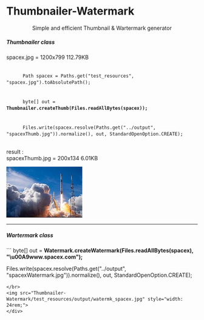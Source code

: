 # Thumbnailer-Watermark
<div>
  <p style="text-align: center">Simple and efficient Thumbnail & Wartermark generator </p>

  <div>
    <h5>Thumbnailer class</h5>
    <p>spacex.jpg = 1200x799 112.79KB </p>
    <code> 
      Path spacex = Paths.get("test_resources", "spacex.jpg").toAbsolutePath();
    </code></br>
    <code>
      byte[] out = <b>Thumbnailer.createThumb(Files.readAllBytes(spacex)); </b>
    </code></br>
    <code>
      Files.write(spacex.resolve(Paths.get("../output", "spacexThumb.jpg")).normalize(), out, StandardOpenOption.CREATE);
    </code></br>
    <p>result : <br/>spacexThumb.jpg = 200x134 6.01KB </p>
    <img src="Thumbnailer-Watermark/test_resources/output/thumb_spacex.jpg" >
  </div>
</div>
<hr/>
<div>
  <h5>Wartermark class</h5>
  ```
  byte[] out = <b>Watermark.createWatermark(Files.readAllBytes(spacex), "\u00A9www.spacex.com");</b>
 
  Files.write(spacex.resolve(Paths.get("../output", "spacexWatermark.jpg")).normalize(), out, StandardOpenOption.CREATE);
 ```
 </br>
 <img src="Thumbnailer-Watermark/test_resources/output/watermk_spacex.jpg" style="width: 24rem;">
</div>
